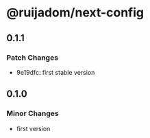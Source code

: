 # @ruijadom/next-config

## 0.1.1

### Patch Changes

- 9e19dfc: first stable version

## 0.1.0

### Minor Changes

- first version
